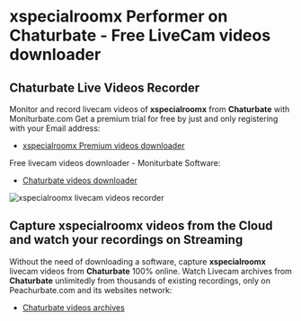 # xspecialroomx Performer on Chaturbate - Free LiveCam videos downloader

## Chaturbate Live Videos Recorder

Monitor and record livecam videos of **xspecialroomx** from **Chaturbate** with Moniturbate.com
Get a premium trial for free by just and only registering with your Email address:
* [xspecialroomx Premium videos downloader](https://moniturbate.com/request-demo-licence-key.html)

Free livecam videos downloader - Moniturbate Software:
* [Chaturbate videos downloader](https://moniturbate.com/moniturbate-download-software.html)

![xspecialroomx livecam videos recorder](https://peachurnet.com/templates/moniturbate-software.png)


## Capture xspecialroomx videos from the Cloud and watch your recordings on Streaming

Without the need of downloading a software, capture **xspecialroomx** livecam videos from **Chaturbate** 100% online.
Watch Livecam archives from **Chaturbate** unlimitedly from thousands of existing recordings, only on Peachurbate.com and its websites network:
* [Chaturbate videos archives](https://peachurnet.com/)